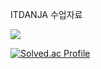 
ITDANJA 수업자료 

<img src="https://capsule-render.vercel.app/api?type=waving&color=auto&height=300&section=header&text=ITDANJA &fontSize=90" />

[![Solved.ac Profile](http://mazassumnida.wtf/api/v2/generate_badge?boj=itdanja)](https://solved.ac/itdanja/)
